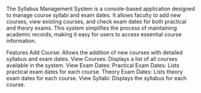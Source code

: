 
The Syllabus Management System is a console-based application designed to manage course syllabi and exam dates. It allows faculty to add new courses, view existing courses, and check exam dates for both practical and theory exams. This system simplifies the process of maintaining academic records, making it easy for users to access essential course information.

Features
Add Course: Allows the addition of new courses with detailed syllabus and exam dates.
View Courses: Displays a list of all courses available in the system.
View Exam Dates:
Practical Exam Dates: Lists practical exam dates for each course.
Theory Exam Dates: Lists theory exam dates for each course.
View Syllabi: Displays the syllabus for each course.
